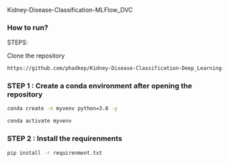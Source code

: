 Kidney-Disease-Classification-MLFlow_DVC

### How to run?
STEPS:

Clone the repository

```bash
https://github.com/phadkep/Kidney-Disease-Classification-Deep_Learning-Project
```

### STEP 1 : Create a conda environment after opening the repository

```bash
conda create -n myvenv python=3.8 -y
```

```bash
conda activate myvenv
```

### STEP 2 : Install the requirenments

```bash
pip install -r requirenment.txt
```


